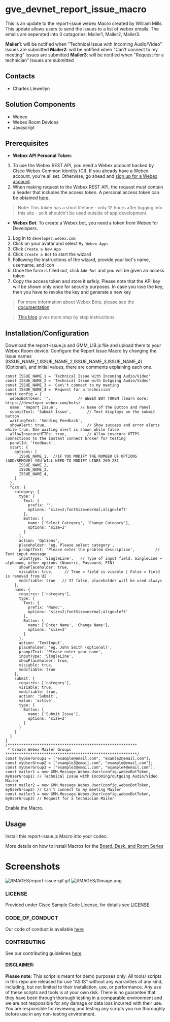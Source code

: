 # gve_devnet_report_issue_macro
This is an update to the report-issue webex Macro created by William Mills. This update allows users to send the issues to a list of webex emails. The emails are seperated into 3 catagories: Mailer1, Mailer2, Mailer3.

**Mailer1**: will be notified when "Technical Issue with Incoming Audio/Video" Issues are submitted
**Mailer2**: will be notified when "Can't connect to my meeting" Issues are submitted
**Mailer3**: will be notified when "Request for a technician" Issues are submitted


## Contacts
* Charles Llewellyn

## Solution Components
* Webex
*  Webex Room Devices
*  Javascript


## Prerequisites
- **Webex API Personal Token**:
1. To use the Webex REST API, you need a Webex account backed by Cisco Webex Common Identity (CI). If you already have a Webex account, you're all set. Otherwise, go ahead and [sign up for a Webex account](https://cart.webex.com/sign-up).
2. When making request to the Webex REST API, the request must contain a header that includes the access token. A personal access token can be obtained [here](https://developer.webex.com/docs/getting-started).

> Note: This token has a short lifetime - only 12 hours after logging into this site - so it shouldn't be used outside of app development.

- **Webex Bot**: To create a Webex bot, you need a token from Webex for Developers.
1. Log in to `developer.webex.com`
2. Click on your avatar and select `My Webex Apps`
3. Click `Create a New App`
4. Click `Create a Bot` to start the wizard
5. Following the instructions of the wizard, provide your bot's name, username, and icon
6. Once the form is filled out, click `Add Bot` and you will be given an access token
7. Copy the access token and store it safely. Please note that the API key will be shown only once for security purposes. In case you lose the key, then you have to revoke the key and generate a new key

> For more information about Webex Bots, please see the [documentation](https://developer.webex.com/docs/bots)

> [This blog](https://developer.webex.com/blog/from-zero-to-webex-teams-chatbot-in-15-minutes) gives more step by step instructions.


## Installation/Configuration
Download the report-issue.js and GMM_LIB.js file and upload them to your Webex Room device.
Configure the Report Issue Macro by changing the Issue names (ISSUE_NAME_1,ISSUE_NAME_2,ISSUE_NAME_3,ISSUE_NAME_4) (Optional), and initial values, there are comments explaining each one.
```
const ISSUE_NAME_1 = 'Technical Issue with Incoming Audio/Video' 
const ISSUE_NAME_2 = 'Technical Issue with Outgoing Audio/Video'
const ISSUE_NAME_3 = 'Can\'t connect to my meeting'
const ISSUE_NAME_4 = 'Request for a technician'
const config = {
  webexBotToken: '',            // WEBEX BOT TOKEN (learn more: https://developer.webex.com/bots)
  name: 'Report Issue',          // Name of the Button and Panel
  submitText: 'Submit Issue',       // Text displays on the submit button
  waitingText: 'Sending Feedback',
  showAlert: true,                  // Show success and error alerts while true. One waiting alert is shown while false
  allowInsecureHTTPs: true,         // Allow insecure HTTPS connections to the instant connect broker for testing
  panelId: 'feedback',
  start: {
    options: [
      ISSUE_NAME_1,  //IF YOU MODIFY THE NUMBER OF OPTIONS (ADD/REMOVE) YOU WILL NEED TO MODIFY LINES 269-281
      ISSUE_NAME_2,
      ISSUE_NAME_3,
      ISSUE_NAME_4,
    ]
  },
  form: {
    category: {
      type: {
        Text: {
          prefix: '',
          options: 'size=2;fontSize=normal;align=left'
        },
        Button: {
          name: ['Select Category', 'Change Category'],
          options: 'size=2'
        }
      },
      action: 'Options',
      placeholder: 'eg. Please select category',
      promptText: 'Please enter the problem description',         // Text input message
      inputType: 'SingleLine',   // Type of input field. SingleLine = alphanum, other options (Numeric, Password, PIN)
      showPlaceholder: true,
      visiable: true,     // True = field is visable | False = field is removed from UI
      modifiable: true   // If false, placeholder will be used always
    },
    name: {
      requires: ['category'],
      type: {
        Text: {
          prefix: 'Name:',
          options: 'size=2;fontSize=normal;align=left'
        },
        Button: {
          name: ['Enter Name', 'Change Name'],
          options: 'size=2'
        }
      },
      action: 'TextInput',
      placeholder: 'eg. John Smith (optional)',
      promptText: 'Please enter your name',
      inputType: 'SingleLine',
      showPlaceholder: true,
      visiable: true,
      modifiable: true
    },
    submit: {
      requires: ['category'],
      visiable: true,
      modifiable: true,
      action: 'Submit',
      value: 'active',
      type: {
        Button: {
          name: ['Submit Issue'],
          options: 'size=2'
        }
      }
    }
  }
}
/*********************************************************
 * Create Webex Mailer Groups
**********************************************************/
const myUserGroup1 = ["example@email.com", "examle2@email.com"];
const myUserGroup2 = ["example3@email.com", "example@email.com"];
const myUserGroup3 = ["example3@email.com", "example4@email.com"];
const mailer1 = new GMM.Message.Webex.User(config.webexBotToken, myUserGroup1) // Technical Issue with Incoming/outgoing Audio/Video Mailer
const mailer2 = new GMM.Message.Webex.User(config.webexBotToken, myUserGroup2) // Can't connect to my meeting Mailer
const mailer3 = new GMM.Message.Webex.User(config.webexBotToken, myUserGroup3) // Request for a technician Mailer

```

Enable the Macro.

## Usage
Install this report-issue.js Macro into your codec:

More details on how to install Macros for the [Board, Desk, and Room Series](https://help.webex.com/en-us/article/gj962f/Configure-macros-and-user-interface-extensions-for-Board,-Desk,-and-Room-Series)

# Screenshots

![/IMAGES/report-issue-gif.gif](/IMAGES/report-issue-gif.gif)
![/IMAGES/0image.png](/IMAGES/0image.png)

### LICENSE

Provided under Cisco Sample Code License, for details see [LICENSE](LICENSE.md)

### CODE_OF_CONDUCT

Our code of conduct is available [here](CODE_OF_CONDUCT.md)

### CONTRIBUTING

See our contributing guidelines [here](CONTRIBUTING.md)

#### DISCLAIMER:
<b>Please note:</b> This script is meant for demo purposes only. All tools/ scripts in this repo are released for use "AS IS" without any warranties of any kind, including, but not limited to their installation, use, or performance. Any use of these scripts and tools is at your own risk. There is no guarantee that they have been through thorough testing in a comparable environment and we are not responsible for any damage or data loss incurred with their use.
You are responsible for reviewing and testing any scripts you run thoroughly before use in any non-testing environment.
